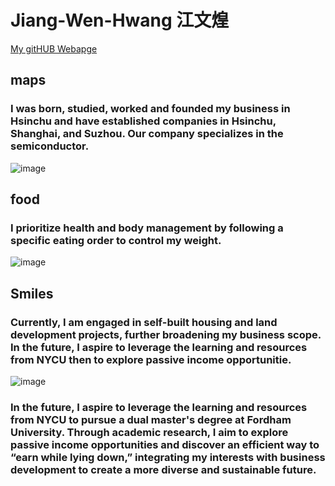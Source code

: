 # Jiang-Wen-Hwang 江文煌

[My gitHUB Webapge](https://Jiang-Wen-Hwang.github.io)

## maps
###  I was born, studied, worked and founded my business in Hsinchu and have established companies in Hsinchu, Shanghai, and Suzhou. Our company specializes in the semiconductor.                                             
![image](https://github.com/user-attachments/assets/8a91be39-a1ba-4ffa-bbdf-4e4d755eb2c9)

## food
### I prioritize health and body management by following a specific eating order to control my weight.
![image](https://github.com/user-attachments/assets/078b2617-0a92-4f15-a257-4222d838cad9)



## Smiles
###  Currently, I am engaged in self-built housing and land development projects, further broadening my business scope. In the future, I aspire to leverage the learning and resources from NYCU then to explore passive income opportunitie.  
![image](https://github.com/user-attachments/assets/c4de0b1b-1547-440d-9ad8-4ce187896d70)


###  In the future, I aspire to leverage the learning and resources from NYCU to pursue a dual master's degree at Fordham University. Through academic research, I aim to explore passive income opportunities and discover an efficient way to “earn while lying down,” integrating my interests with business development to create a more diverse and sustainable future.
